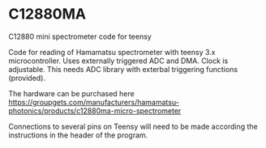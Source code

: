 # C12880MA
C12880 mini spectrometer code for teensy

Code for reading of Hamamatsu spectrometer with teensy 3.x microcontroller.
Uses externally triggered ADC and DMA. Clock is adjustable.
This needs ADC library with exterbal triggering functions (provided).

The hardware can be purchased here
https://groupgets.com/manufacturers/hamamatsu-photonics/products/c12880ma-micro-spectrometer

Connections to several pins on Teensy will need to be made according the instructions in the header of the program.
